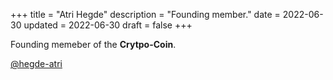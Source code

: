 +++
title = "Atri Hegde"
description = "Founding member."
date = 2022-06-30
updated = 2022-06-30
draft = false
+++

Founding memeber of the **Crytpo-Coin**.

[@hegde-atri](httpis://github.com/hegde-atri)
